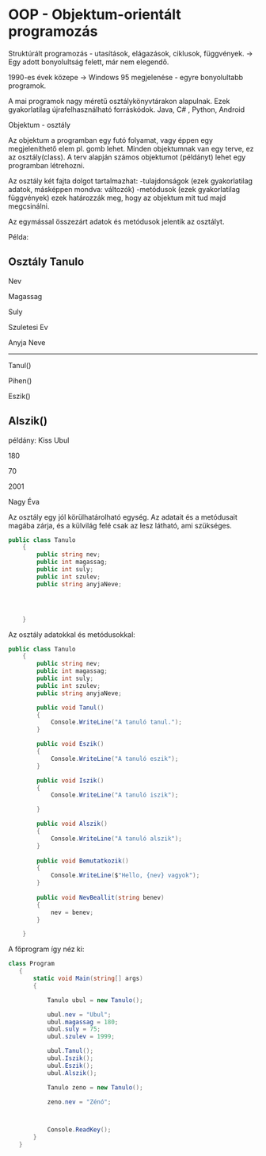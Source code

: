 # OOP - Objektum-orientált programozás

Struktúrált programozás - utasítások, elágazások, ciklusok, függvények. -> Egy adott bonyolultság felett, már nem elegendő.

1990-es évek közepe -> Windows 95 megjelenése - egyre bonyolultabb programok.

A mai programok nagy méretű osztálykönyvtárakon alapulnak. Ezek gyakorlatilag újrafelhasználható forráskódok. 
Java, C# , Python, Android

Objektum - osztály

Az objektum a programban egy futó folyamat, vagy éppen egy megjeleníthető elem pl. gomb lehet. Minden objektumnak van egy terve, ez az osztály(class). A terv alapján számos objektumot (példányt) lehet egy programban létrehozni. 

Az osztály két fajta dolgot tartalmazhat:
-tulajdonságok (ezek gyakorlatilag adatok, másképpen mondva: változók)
-metódusok (ezek gyakorlatilag függvények) ezek határozzák meg, hogy az objektum mit tud majd megcsinálni.

Az egymással összezárt adatok és metódusok jelentik az osztályt.

Példa:

Osztály
Tanulo
----------
Nev

Magassag

Suly

Szuletesi Ev

Anyja Neve

----
Tanul()

Pihen()

Eszik()

Alszik()
-------------

példány:
Kiss Ubul

180

70

2001

Nagy Éva


Az osztály egy jól körülhatárolható egység. Az adatait és a metódusait magába zárja, és a külvilág felé csak az lesz látható, ami szükséges.

```c#
public class Tanulo
    {
        public string nev;
        public int magassag;
        public int suly;
        public int szulev;
        public string anyjaNeve;




    }
```

Az osztály adatokkal és metódusokkal:
```C#
public class Tanulo
    {
        public string nev;
        public int magassag;
        public int suly;
        public int szulev;
        public string anyjaNeve;

        public void Tanul()
        {
            Console.WriteLine("A tanuló tanul.");
        }

        public void Eszik()
        {
            Console.WriteLine("A tanuló eszik");
        }

        public void Iszik()
        {
            Console.WriteLine("A tanuló iszik");

        }

        public void Alszik()
        {
            Console.WriteLine("A tanuló alszik");
        }
        
        public void Bemutatkozik()
        {
            Console.WriteLine($"Hello, {nev} vagyok");
        }
        
        public void NevBeallit(string benev)
        {
            nev = benev;
        }

    }
 ```
 
 A főprogram így néz ki:
 
 ```c#
 class Program
    {
        static void Main(string[] args)
        {

            Tanulo ubul = new Tanulo();

            ubul.nev = "Ubul";
            ubul.magassag = 180;
            ubul.suly = 75;
            ubul.szulev = 1999;

            ubul.Tanul();
            ubul.Iszik();
            ubul.Eszik();
            ubul.Alszik();

            Tanulo zeno = new Tanulo();

            zeno.nev = "Zénó";



            Console.ReadKey();
        }
    }
```    
